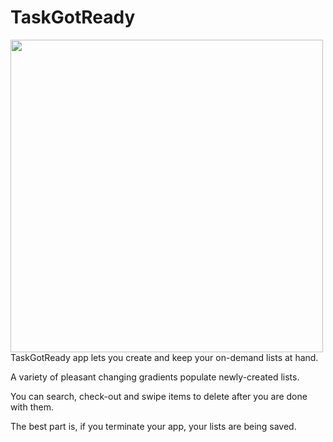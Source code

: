 # TaskGotReady

<img src="https://github.com/ViktorVarsano/TaskGotReady/blob/master/video.gif" width="500">
TaskGotReady app lets you create and keep your on-demand lists at hand. 

A variety of pleasant changing gradients populate newly-created lists.

You can search, check-out and swipe items to delete after you are done with them.

The best part is, if you terminate your app, your lists are being saved.


